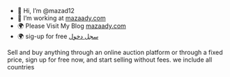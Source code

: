 - 👋 Hi, I’m @mazad12
- 💞️ I’m working at <a href="https://mazaady.com/" title=" موقع بيع وشراء">mazaady.com</a>
- 🌍 Please Visit My Blog <a href="https://mazaady.com/blog" title="مقالات">mazaady.com</a>
- 🌍 sig-up for free <a href="https://mazaady.com/register" title="register">سجل دخول</a>
<p> Sell and buy anything through an online auction platform or through a fixed price, sign up for free now, and start selling without fees. we include all countries</p>

<!---
mazad12/mazad12 is a ✨ special ✨ repository because its `README.md` (this file) appears on your GitHub profile.
You can click the Preview link to take a look at your changes.
--->
